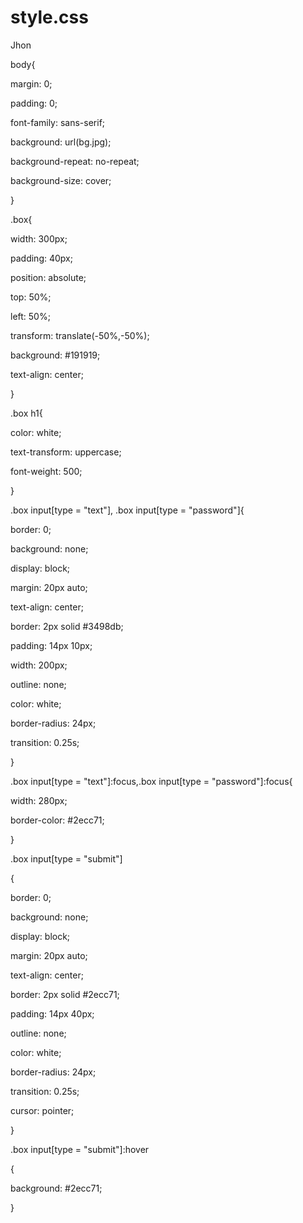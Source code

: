 # style.css
Jhon

body{

 margin: 0;

 padding: 0;

 font-family: sans-serif;

 background: url(bg.jpg); 

 background-repeat: no-repeat;

 background-size: cover;

}

.box{

 width: 300px;

 padding: 40px;

 position: absolute;

 top: 50%;

 left: 50%;

 transform: translate(-50%,-50%);

 background: #191919;

 text-align: center;

}

.box h1{

 color: white;

 text-transform: uppercase;

 font-weight: 500;

}

.box input[type = "text"], .box input[type = "password"]{

 border: 0;

 background: none;

 display: block;

 margin: 20px auto;

 text-align: center;

 border: 2px solid #3498db;

 padding: 14px 10px;

 width: 200px;

 outline: none;

 color: white;

 border-radius: 24px;

 transition: 0.25s;

}

.box input[type = "text"]:focus,.box input[type = "password"]:focus{

 width: 280px;

 border-color: #2ecc71;

}



.box input[type = "submit"]

{

  border: 0;

 background: none;

 display: block;

 margin: 20px auto;

 text-align: center;

 border: 2px solid #2ecc71;

 padding: 14px 40px;

 outline: none;

 color: white;

 border-radius: 24px;

 transition: 0.25s;

 cursor: pointer;

}



.box input[type = "submit"]:hover

{

 background: #2ecc71;

}
